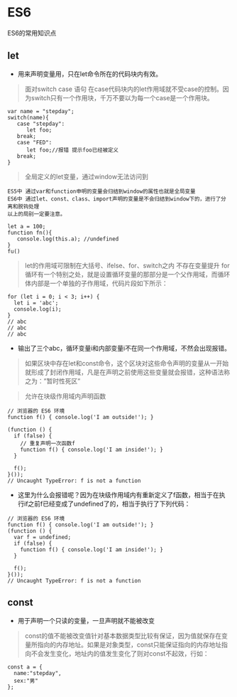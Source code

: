 # ES6
ES6的常用知识点

## let
- 用来声明变量用，只在let命令所在的代码块内有效。
> 面对switch case 语句 在case代码块内的let作用域就不受case的控制。因为switch只有一个作用块，千万不要以为每一个case是一个作用块。
```
var name = "stepday";
switch(name){
   case "stepday":
      let foo;
   break;
   case "FED":
      let foo;//报错 提示foo已经被定义
   break;
}
```
> 全局定义的let变量，通过window无法访问到
```
ES5中 通过var和function申明的变量会归结到window的属性也就是全局变量
ES6中 通过let、const、class、import声明的变量是不会归结到window下的，进行了分离和脱钩处理
以上的局别一定要注意。

let a = 100;
function fn(){
   console.log(this.a); //undefined
}
fu()
```

> let的作用域可限制在大括号、ifelse、for、switch之内 不存在变量提升
> for循环有一个特别之处，就是设置循环变量的那部分是一个父作用域，而循环体内部是一个单独的子作用域，代码片段如下所示：
```
for (let i = 0; i < 3; i++) {
  let i = 'abc';
  console.log(i);
}
// abc
// abc
// abc
```
- 输出了三个abc，循环变量i和内部变量i不在同一个作用域，不然会出现报错。

> 如果区块中存在let和const命令，这个区块对这些命令声明的变量从一开始就形成了封闭作用域，凡是在声明之前使用这些变量就会报错，这种语法称之为：”暂时性死区”

> 允许在块级作用域内声明函数
```
// 浏览器的 ES6 环境
function f() { console.log('I am outside!'); }

(function () {
  if (false) {
    // 重复声明一次函数f
    function f() { console.log('I am inside!'); }
  }

  f();
}());
// Uncaught TypeError: f is not a function
```
- 这里为什么会报错呢？因为在块级作用域内有重新定义了f函数，相当于在执行if之前f已经变成了undefined了的，相当于执行了下列代码：
```
// 浏览器的 ES6 环境
function f() { console.log('I am outside!'); }
(function () {
  var f = undefined;
  if (false) {
    function f() { console.log('I am inside!'); }
  }

  f();
}());
// Uncaught TypeError: f is not a function
```

## const
- 用于声明一个只读的变量，一旦声明就不能被改变
> const的值不能被改变值针对基本数据类型比较有保证，因为值就保存在变量所指向的内存地址。如果是对象类型，const只能保证指向的内存地址指向不会发生变化，地址内的值发生变化了则对const不起效，行如：
```
const a = {
  name:"stepday",
  sex:"男"
};

```

